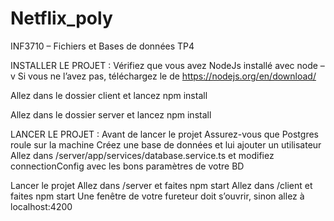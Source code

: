 # Netflix_poly
INF3710 – Fichiers et Bases de données TP4

INSTALLER LE PROJET :
Vérifiez que vous avez NodeJs installé avec node –v
	Si vous ne l’avez pas, téléchargez le de https://nodejs.org/en/download/

Allez dans le dossier client  et lancez npm install

Allez dans le dossier server et lancez npm install

LANCER LE PROJET :
Avant de lancer le projet
	Assurez-vous que Postgres roule sur la machine
	Créez une base de données et lui ajouter un  utilisateur
	Allez dans /server/app/services/database.service.ts et modifiez connectionConfig avec les bons paramètres de votre BD

Lancer le projet
	Allez dans /server et faites npm start
	Allez dans /client et faites npm start
	Une fenêtre de votre fureteur doit s’ouvrir, sinon allez à localhost:4200
